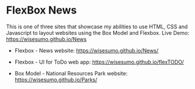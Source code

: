 # FlexBox News

This is one of three sites that showcase my abilities to use HTML, CSS and Javascript to layout websites using the Box Model and Flexbox. Live Demo: https://wisesumo.github.io/News

* Flexbox - News website:
https://wisesumo.github.io/News/

* Flexbox - UI for ToDo web app:
https://wisesumo.github.io/flexTODO/


* Box Model - National Resources Park website:
https://wisesumo.github.io/Parks/
